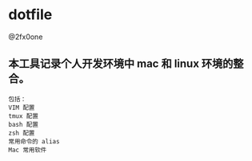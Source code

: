 # dotfile
@2fx0one

## 本工具记录个人开发环境中 mac 和 linux 环境的整合。
```
包括：
VIM 配置
tmux 配置
bash 配置
zsh 配置
常用命令的 alias
Mac 常用软件
```
